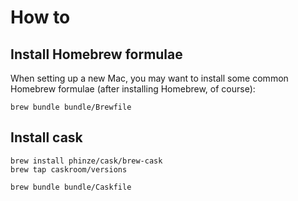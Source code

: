 # How to #

## Install Homebrew formulae ##

When setting up a new Mac, you may want to install some common Homebrew formulae (after installing Homebrew, of course):

    brew bundle bundle/Brewfile

## Install cask ##

    brew install phinze/cask/brew-cask
    brew tap caskroom/versions

    brew bundle bundle/Caskfile
